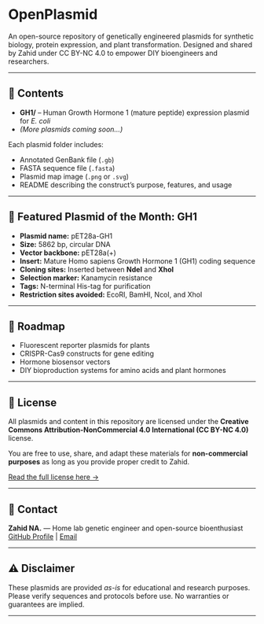 # OpenPlasmid

An open-source repository of genetically engineered plasmids for synthetic biology, protein expression, and plant transformation. Designed and shared by Zahid under CC BY-NC 4.0 to empower DIY bioengineers and researchers.

---

## 📂 Contents

- **GH1/** – Human Growth Hormone 1 (mature peptide) expression plasmid for *E. coli*  
- *(More plasmids coming soon…)*

Each plasmid folder includes:  
- Annotated GenBank file (`.gb`)  
- FASTA sequence file (`.fasta`)  
- Plasmid map image (`.png` or `.svg`)  
- README describing the construct’s purpose, features, and usage

---
## 🧪 Featured Plasmid of the Month: GH1

- **Plasmid name:** pET28a-GH1  
- **Size:** 5862 bp, circular DNA  
- **Vector backbone:** pET28a(+)  
- **Insert:** Mature Homo sapiens Growth Hormone 1 (GH1) coding sequence  
- **Cloning sites:** Inserted between **NdeI** and **XhoI**  
- **Selection marker:** Kanamycin resistance  
- **Tags:** N-terminal His-tag for purification  
- **Restriction sites avoided:** EcoRI, BamHI, NcoI, and XhoI

---

## 🚀 Roadmap

- Fluorescent reporter plasmids for plants  
- CRISPR-Cas9 constructs for gene editing  
- Hormone biosensor vectors  
- DIY bioproduction systems for amino acids and plant hormones

---

## 📜 License

All plasmids and content in this repository are licensed under the **Creative Commons Attribution-NonCommercial 4.0 International (CC BY-NC 4.0)** license.

You are free to use, share, and adapt these materials for **non-commercial purposes** as long as you provide proper credit to Zahid.

[Read the full license here →](https://creativecommons.org/licenses/by-nc/4.0/)

---

## 🤝 Contact

**Zahid NA.** — Home lab genetic engineer and open-source bioenthusiast  
[GitHub Profile](https://github.com/3pochs) | [Email](mailto:nassorozahid@gmail.com)

---

## ⚠️ Disclaimer

These plasmids are provided *as-is* for educational and research purposes. Please verify sequences and protocols before use. No warranties or guarantees are implied.

---
